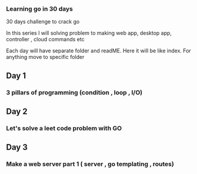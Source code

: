 ### Learning go in 30 days 

30 days challenge to crack go 

In this series I will solving problem to making web app, desktop app, controller , cloud commands etc 

Each day will have separate folder and readME. Here it will be like index. For anything move to specific folder  

## Day 1  
### 3 pillars of programming (condition , loop , I/O) 



## Day 2
### Let's solve a leet code problem with GO 

## Day 3
### Make a web server part 1 ( server  , go templating , routes)


